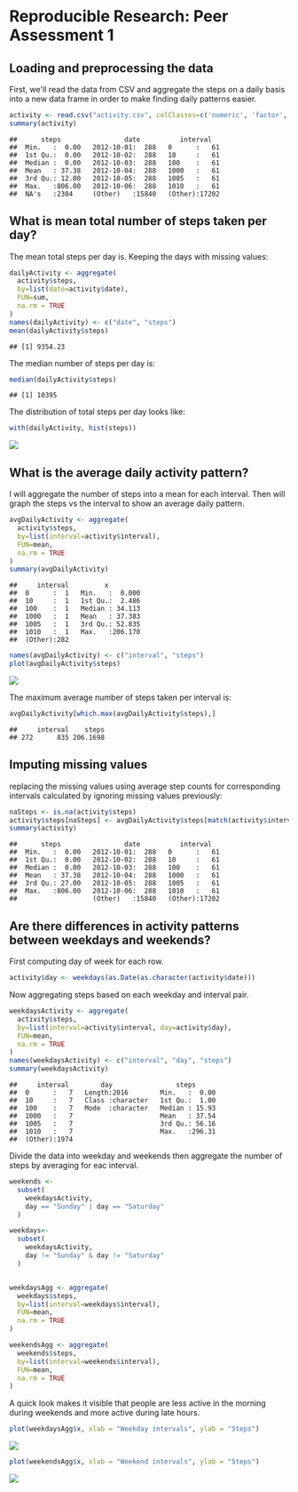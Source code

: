 # Reproducible Research: Peer Assessment 1


## Loading and preprocessing the data

First, we'll read the data from CSV and aggregate the steps on a daily basis into a new
data frame in order to make finding daily patterns easier.


```r
activity <- read.csv("activity.csv", colClasses=c('numeric', 'factor', 'factor'))
summary(activity)
```

```
##      steps                date          interval    
##  Min.   :  0.00   2012-10-01:  288   0      :   61  
##  1st Qu.:  0.00   2012-10-02:  288   10     :   61  
##  Median :  0.00   2012-10-03:  288   100    :   61  
##  Mean   : 37.38   2012-10-04:  288   1000   :   61  
##  3rd Qu.: 12.00   2012-10-05:  288   1005   :   61  
##  Max.   :806.00   2012-10-06:  288   1010   :   61  
##  NA's   :2304     (Other)   :15840   (Other):17202
```


## What is mean total number of steps taken per day?

The mean total steps per day is. Keeping the days with missing values:

```r
dailyActivity <- aggregate(
  activity$steps, 
  by=list(date=activity$date), 
  FUN=sum,
  na.rm = TRUE
)
names(dailyActivity) <- c("date", "steps")
mean(dailyActivity$steps)
```

```
## [1] 9354.23
```

The median number of steps per day is:


```r
median(dailyActivity$steps)
```

```
## [1] 10395
```


The distribution of total steps per day looks like:

```r
with(dailyActivity, hist(steps))
```

![](PA1_template_files/figure-html/unnamed-chunk-4-1.png)<!-- -->

## What is the average daily activity pattern?

I will aggregate the number of steps into a mean for each interval. Then will graph the steps vs the interval to show an average daily pattern.


```r
avgDailyActivity <- aggregate(
  activity$steps,
  by=list(interval=activity$interval), 
  FUN=mean,
  na.rm = TRUE
)
summary(avgDailyActivity)
```

```
##     interval         x          
##  0      :  1   Min.   :  0.000  
##  10     :  1   1st Qu.:  2.486  
##  100    :  1   Median : 34.113  
##  1000   :  1   Mean   : 37.383  
##  1005   :  1   3rd Qu.: 52.835  
##  1010   :  1   Max.   :206.170  
##  (Other):282
```

```r
names(avgDailyActivity) <- c("interval", "steps")
plot(avgDailyActivity$steps)
```

![](PA1_template_files/figure-html/unnamed-chunk-5-1.png)<!-- -->

The maximum average number of steps taken per interval is:


```r
avgDailyActivity[which.max(avgDailyActivity$steps),]
```

```
##     interval    steps
## 272      835 206.1698
```

## Imputing missing values
replacing the missing values using average step counts for corresponding intervals calculated by ignoring missing values previously:


```r
naSteps <- is.na(activity$steps)
activity$steps[naSteps] <- avgDailyActivity$steps[match(activity$interval[naSteps], avgDailyActivity$interval)] 
summary(activity)
```

```
##      steps                date          interval    
##  Min.   :  0.00   2012-10-01:  288   0      :   61  
##  1st Qu.:  0.00   2012-10-02:  288   10     :   61  
##  Median :  0.00   2012-10-03:  288   100    :   61  
##  Mean   : 37.38   2012-10-04:  288   1000   :   61  
##  3rd Qu.: 27.00   2012-10-05:  288   1005   :   61  
##  Max.   :806.00   2012-10-06:  288   1010   :   61  
##                   (Other)   :15840   (Other):17202
```

## Are there differences in activity patterns between weekdays and weekends?

First computing day of week for each row.

```r
activity$day <- weekdays(as.Date(as.character(activity$date)))
```
Now aggregating steps based on each weekday and interval pair.


```r
weekdaysActivity <- aggregate(
  activity$steps, 
  by=list(interval=activity$interval, day=activity$day), 
  FUN=mean,
  na.rm = TRUE
)
names(weekdaysActivity) <- c("interval", "day", "steps")
summary(weekdaysActivity)
```

```
##     interval        day                steps       
##  0      :   7   Length:2016        Min.   :  0.00  
##  10     :   7   Class :character   1st Qu.:  1.00  
##  100    :   7   Mode  :character   Median : 15.93  
##  1000   :   7                      Mean   : 37.54  
##  1005   :   7                      3rd Qu.: 56.16  
##  1010   :   7                      Max.   :296.31  
##  (Other):1974
```

Divide the data into weekday and weekends then aggregate the number of steps by averaging for eac interval.


```r
weekends <- 
  subset(
    weekdaysActivity, 
    day == "Sunday" | day == "Saturday"
  )

weekdays<- 
  subset(
    weekdaysActivity, 
    day != "Sunday" & day != "Saturday"
  )


weekdaysAgg <- aggregate(
  weekdays$steps, 
  by=list(interval=weekdays$interval), 
  FUN=mean,
  na.rm = TRUE
)

weekendsAgg <- aggregate(
  weekends$steps, 
  by=list(interval=weekends$interval), 
  FUN=mean,
  na.rm = TRUE
)
```

A quick look makes it visible that people are less active in the morning during weekends and more active during late hours. 


```r
plot(weekdaysAgg$x, xlab = "Weekday intervals", ylab = "Steps")
```

![](PA1_template_files/figure-html/unnamed-chunk-11-1.png)<!-- -->

```r
plot(weekendsAgg$x, xlab = "Weekend intervals", ylab = "Steps")
```

![](PA1_template_files/figure-html/unnamed-chunk-11-2.png)<!-- -->
